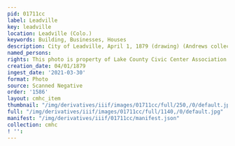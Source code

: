 ```yaml
---
pid: 01711cc
label: Leadville
key: leadville
location: Leadville (Colo.)
keywords: Building, Businesses, Houses
description: City of Leadville, April 1, 1879 (drawing) (Andrews collection)
named_persons: 
rights: This photo is property of Lake County Civic Center Association.
creation_date: 04/01/1879
ingest_date: '2021-03-30'
format: Photo
source: Scanned Negative
order: '1586'
layout: cmhc_item
thumbnail: "/img/derivatives/iiif/images/01711cc/full/250,/0/default.jpg"
full: "/img/derivatives/iiif/images/01711cc/full/1140,/0/default.jpg"
manifest: "/img/derivatives/iiif/01711cc/manifest.json"
collection: cmhc
! '': 
---
```

